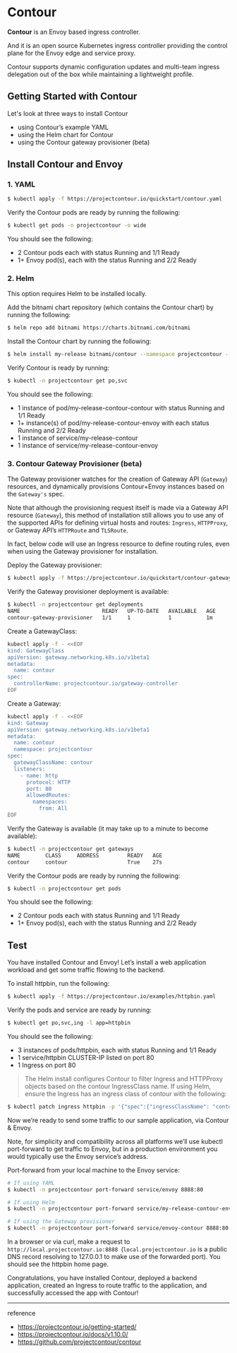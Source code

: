# Contour

**Contour** is an Envoy based ingress controller.

And it is an open source Kubernetes ingress controller providing the control plane for the Envoy edge and service proxy.​

Contour supports dynamic configuration updates and multi-team ingress delegation out of the box while maintaining a lightweight profile.

## Getting Started with Contour

Let's look at three ways to install Contour

- using Contour’s example YAML
- using the Helm chart for Contour
- using the Contour gateway provisioner (beta)

## Install Contour and Envoy

### 1. YAML

```bash
$ kubectl apply -f https://projectcontour.io/quickstart/contour.yaml
```

Verify the Contour pods are ready by running the following:

```bash
$ kubectl get pods -n projectcontour -o wide
```

You should see the following:

- 2 Contour pods each with status Running and 1/1 Ready
- 1+ Envoy pod(s), each with the status Running and 2/2 Ready

### 2. Helm

This option requires Helm to be installed locally.

Add the bitnami chart repository (which contains the Contour chart) by running the following:

```bash
$ helm repo add bitnami https://charts.bitnami.com/bitnami
```

Install the Contour chart by running the following:

```bash
$ helm install my-release bitnami/contour --namespace projectcontour --create-namespace
```

Verify Contour is ready by running:

```bash
$ kubectl -n projectcontour get po,svc
```

You should see the following:

- 1 instance of pod/my-release-contour-contour with status Running and 1/1 Ready
- 1+ instance(s) of pod/my-release-contour-envoy with each status Running and 2/2 Ready
- 1 instance of service/my-release-contour
- 1 instance of service/my-release-contour-envoy

### 3. Contour Gateway Provisioner (beta)

The Gateway provisioner watches for the creation of Gateway API (`Gateway`) resources, and dynamically provisions Contour+Envoy instances based on the `Gateway's` spec.

Note that although the provisioning request itself is made via a Gateway API resource (`Gateway`), this method of installation still allows you to use any of the supported APIs for defining virtual hosts and routes: `Ingress`, `HTTPProxy`, or Gateway API’s `HTTPRoute` and `TLSRoute`.

In fact, below code will use an Ingress resource to define routing rules, even when using the Gateway provisioner for installation.

Deploy the Gateway provisioner:

```bash
$ kubectl apply -f https://projectcontour.io/quickstart/contour-gateway-provisioner.yaml
```

Verify the Gateway provisioner deployment is available:

```bash
$ kubectl -n projectcontour get deployments
NAME                          READY   UP-TO-DATE   AVAILABLE   AGE
contour-gateway-provisioner   1/1     1            1           1m
```

Create a GatewayClass:

```bash
kubectl apply -f - <<EOF
kind: GatewayClass
apiVersion: gateway.networking.k8s.io/v1beta1
metadata:
  name: contour
spec:
  controllerName: projectcontour.io/gateway-controller
EOF
```

Create a Gateway:

```bash
kubectl apply -f - <<EOF
kind: Gateway
apiVersion: gateway.networking.k8s.io/v1beta1
metadata:
  name: contour
  namespace: projectcontour
spec:
  gatewayClassName: contour
  listeners:
    - name: http
      protocol: HTTP
      port: 80
      allowedRoutes:
        namespaces:
          from: All
EOF
```

Verify the Gateway is available (it may take up to a minute to become available):

```bash
$ kubectl -n projectcontour get gateways
NAME        CLASS     ADDRESS         READY   AGE
contour     contour                   True    27s
```

Verify the Contour pods are ready by running the following:

```bash
$ kubectl -n projectcontour get pods
```

You should see the following:

- 2 Contour pods each with status Running and 1/1 Ready
- 1+ Envoy pod(s), each with the status Running and 2/2 Ready

## Test

You have installed Contour and Envoy! Let’s install a web application workload and get some traffic flowing to the backend.

To install httpbin, run the following:

```bash
$ kubectl apply -f https://projectcontour.io/examples/httpbin.yaml
```

Verify the pods and service are ready by running:


```bash
$ kubectl get po,svc,ing -l app=httpbin
```

You should see the following:

- 3 instances of pods/httpbin, each with status Running and 1/1 Ready
- 1 service/httpbin CLUSTER-IP listed on port 80
- 1 Ingress on port 80

> The Helm install configures Contour to filter Ingress and HTTPProxy objects based on the contour IngressClass name. If using Helm, ensure the Ingress has an ingress class of contour with the following:


```bash
$ kubectl patch ingress httpbin -p '{"spec":{"ingressClassName": "contour"}}'
```

Now we’re ready to send some traffic to our sample application, via Contour & Envoy.

Note, for simplicity and compatibility across all platforms we’ll use kubectl port-forward to get traffic to Envoy, but in a production environment you would typically use the Envoy service’s address.

Port-forward from your local machine to the Envoy service:

```bash
# If using YAML
$ kubectl -n projectcontour port-forward service/envoy 8888:80

# If using Helm
$ kubectl -n projectcontour port-forward service/my-release-contour-envoy 8888:80

# If using the Gateway provisioner
$ kubectl -n projectcontour port-forward service/envoy-contour 8888:80
```

In a browser or via curl, make a request to `http://local.projectcontour.io:8888 `(`local.projectcontour.io` is a public DNS record resolving to 127.0.0.1 to make use of the forwarded port). You should see the httpbin home page.

Congratulations, you have installed Contour, deployed a backend application, created an Ingress to route traffic to the application, and successfully accessed the app with Contour!

---
reference
- https://projectcontour.io/getting-started/
- https://projectcontour.io/docs/v1.10.0/
- https://github.com/projectcontour/contour